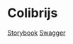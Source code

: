 # Colibrijs

[Storybook](https://colibrijs.github.io/colibrijs/main/storybook/)
[Swagger](https://colibrijs.github.io/colibrijs/main/swagger/redoc-static.html)
